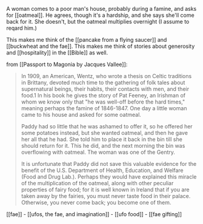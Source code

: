 A woman comes to a poor man's house, probably during a famine, and asks for [[oatmeal]]. He agrees, though it's a hardship, and she says she'll come back for it. She doesn't, but the oatmeal multiplies overnight (I assume to reqard him.)

This makes me think of the [[pancake from a flying saucer]] and [[buckwheat and the fae]]. This makes me think of stories about generosity and [[hospitality]] in the [[Bible]] as well.

from [[Passport to Magonia by Jacques Vallee]]:
> In 1909, an American, Wentz, who wrote a thesis on Celtic traditions in Brittany, devoted much time to the gathering of folk tales about supernatural beings, their habits, their contacts with men, and their food.1 In his book he gives the story of Pat Feeney, an Irishman of whom we know only that "he was well-off before the hard times," meaning perhaps the famine of 1846-1847. One day a little woman came to his house and asked for some oatmeal.
>
> Paddy had so little that he was ashamed to offer it, so he offered her some potatoes instead, but she wanted oatmeal, and then he gave her all that he had. She told him to place it back in the bin till she should return for it. This he did, and the next morning the bin was overflowing with oatmeal. The woman was one of the Gentry.
>
> It is unfortunate that Paddy did not save this valuable evidence for the benefit of the U.S. Department of Health, Education, and Welfare (Food and Drug Lab.). Perhaps they would have explained this miracle of the multiplication of the oatmeal, along with other peculiar properties of fairy food; for it is well known in Ireland that if you are taken away by the fairies, you must never taste food in their palace. Otherwise, you never come back; you become one of them.


[[fae]] - [[ufos, the fae, and imagination]] - [[ufo food]] - [[fae gifting]] 